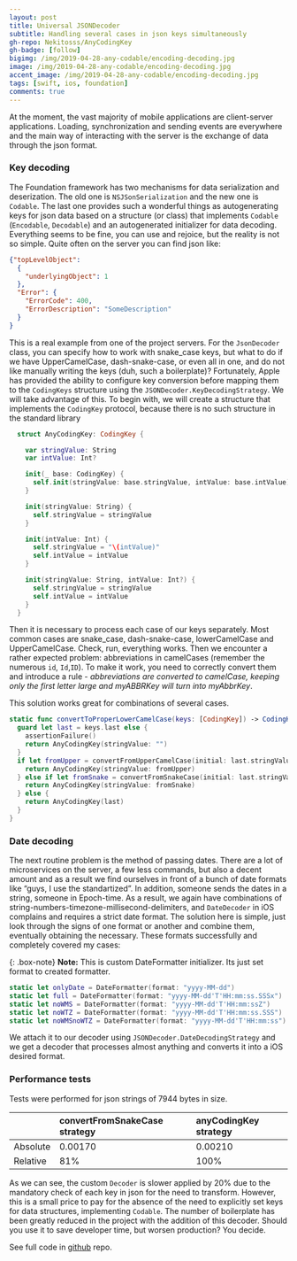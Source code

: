 ```yaml
---
layout: post
title: Universal JSONDecoder
subtitle: Handling several cases in json keys simultaneously
gh-repo: Nekitosss/AnyCodingKey
gh-badge: [follow]
bigimg: /img/2019-04-28-any-codable/encoding-decoding.jpg
image: /img/2019-04-28-any-codable/encoding-decoding.jpg
accent_image: /img/2019-04-28-any-codable/encoding-decoding.jpg
tags: [swift, ios, foundation]
comments: true
---
```


At the moment, the vast majority of mobile applications are client-server applications. Loading, synchronization and sending events are everywhere and the main way of interacting with the server is the exchange of data through the json format.

### Key decoding

The Foundation framework has two mechanisms for data serialization and deserization. The old one is `NSJSonSerialization` and the new one is `Codable`. The last one provides such a wonderful things as autogenerating keys for json data based on a structure (or class) that implements `Codable` (`Encodable`, `Decodable`) and an autogenerated initializer for data decoding.
Everything seems to be fine, you can use and rejoice, but the reality is not so simple. Quite often on the server you can find json like:

```json
{"topLevelObject":
  {
    "underlyingObject": 1
  },
  "Error": {
    "ErrorCode": 400,
    "ErrorDescription": "SomeDescription"
  }
}
```

This is a real example from one of the project servers.
For the `JsonDecoder` class, you can specify how to work with snake_case keys, but what to do if we have UpperCamelCase, dash-snake-case, or even all in one, and do not like manually writing the keys (duh, such a boilerplate)?
Fortunately, Apple has provided the ability to configure key conversion before mapping them to the `CodingKeys` structure using the `JSONDecoder.KeyDecodingStrategy`. We will take advantage of this.
To begin with, we will create a structure that implements the `CodingKey` protocol, because there is no such structure in the standard library

```swift
  struct AnyCodingKey: CodingKey {

    var stringValue: String
    var intValue: Int?

    init(_ base: CodingKey) {
      self.init(stringValue: base.stringValue, intValue: base.intValue)
    }

    init(stringValue: String) {
      self.stringValue = stringValue
    }

    init(intValue: Int) {
      self.stringValue = "\(intValue)"
      self.intValue = intValue
    }

    init(stringValue: String, intValue: Int?) {
      self.stringValue = stringValue
      self.intValue = intValue
    }
  }
```

Then it is necessary to process each case of our keys separately. Most common cases are snake_case, dash-snake-case, lowerCamelCase and UpperCamelCase. Check, run, everything works. Then we encounter a rather expected problem: abbreviations in camelCases (remember the numerous `id`, `Id`,`ID`). To make it work, you need to correctly convert them and introduce a rule - *abbreviations are converted to camelCase, keeping only the first letter large and myABBRKey will turn into myAbbrKey*.

This solution works great for combinations of several cases.

```swift
static func convertToProperLowerCamelCase(keys: [CodingKey]) -> CodingKey {
  guard let last = keys.last else {
    assertionFailure()
    return AnyCodingKey(stringValue: "")
  }
  if let fromUpper = convertFromUpperCamelCase(initial: last.stringValue) {
    return AnyCodingKey(stringValue: fromUpper)
  } else if let fromSnake = convertFromSnakeCase(initial: last.stringValue) {
    return AnyCodingKey(stringValue: fromSnake)
  } else {
    return AnyCodingKey(last)
  }
}
```

### Date decoding

The next routine problem is the method of passing dates. There are a lot of microservices on the server, a few less commands, but also a decent amount and as a result we find ourselves in front of a bunch of date formats like “guys, I use the standartized”. In addition, someone sends the dates in a string, someone in Epoch-time. As a result, we again have combinations of string-numbers-timezone-millisecond-delimiters, and `DateDecoder` in iOS complains and requires a strict date format. The solution here is simple, just look through the signs of one format or another and combine them, eventually obtaining the necessary. These formats successfully and completely covered my cases:

{: .box-note}
**Note:** This is custom DateFormatter initializer. Its just set format to created formatter.

```swift
static let onlyDate = DateFormatter(format: "yyyy-MM-dd")
static let full = DateFormatter(format: "yyyy-MM-dd'T'HH:mm:ss.SSSx")
static let noWMS = DateFormatter(format: "yyyy-MM-dd'T'HH:mm:ssZ")
static let noWTZ = DateFormatter(format: "yyyy-MM-dd'T'HH:mm:ss.SSS")
static let noWMSnoWTZ = DateFormatter(format: "yyyy-MM-dd'T'HH:mm:ss")
```

We attach it to our decoder using `JSONDecoder.DateDecodingStrategy` and we get a decoder that processes almost anything and converts it into a iOS desired format.

### Performance tests

Tests were performed for json strings of 7944 bytes in size.

|  | convertFromSnakeCase strategy | anyCodingKey strategy |
| :------ |:--- | :--- |
| Absolute | 0.00170 | 0.00210 |
| Relative | 81% | 100% |

As we can see, the custom `Decoder` is slower applied by 20% due to the mandatory check of each key in json for the need to transform. However, this is a small price to pay for the absence of the need to explicitly set keys for data structures, implementing `Codable`. The number of boilerplate has been greatly reduced in the project with the addition of this decoder. Should you use it to save developer time, but worsen production? You decide.

See full code in [github](https://github.com/Nekitosss/AnyCodingKey) repo.